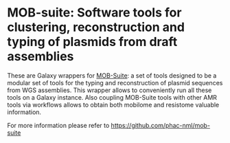 # MOB-suite: Software tools for clustering, reconstruction and typing of plasmids from draft assemblies


These are Galaxy wrappers for [MOB-Suite](https://github.com/phac-nml/mob-suite): a set of tools designed to be a modular set of tools for the typing and reconstruction of plasmid sequences from WGS assemblies. This wrapper allows to conveniently run all these tools on a Galaxy instance. Also coupling MOB-Suite tools with other AMR tools via workflows allows to obtain both mobilome and resistome valuable information.


For more information please refer to https://github.com/phac-nml/mob-suite
